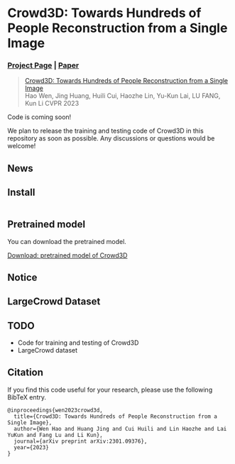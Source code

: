 # Crowd3D: Towards Hundreds of People Reconstruction from a Single Image




### [Project Page]() | [Paper]() 


> [Crowd3D: Towards Hundreds of People Reconstruction from a Single Image]()  
> Hao Wen, Jing Huang, Huili Cui, Haozhe Lin, Yu-Kun Lai, LU FANG, Kun Li 
> CVPR 2023

Code is coming soon!

We plan to release the training and testing code of Crowd3D in this repository as soon as possible. Any discussions or questions would be welcome!

## News

## Install

```
```

## Pretrained model

You can download the pretrained model.

[Download: pretrained model of Crowd3D]()

## Notice

## LargeCrowd Dataset
## TODO

- Code for training and testing of Crowd3D
- LargeCrowd dataset


## Citation

If you find this code useful for your research, please use the following BibTeX entry.

```
@inproceedings{wen2023crowd3d,
  title={Crowd3D: Towards Hundreds of People Reconstruction from a Single Image},
  author={Wen Hao and Huang Jing and Cui Huili and Lin Haozhe and Lai YuKun and Fang Lu and Li Kun},
  journal={arXiv preprint arXiv:2301.09376},
  year={2023}
}
```
